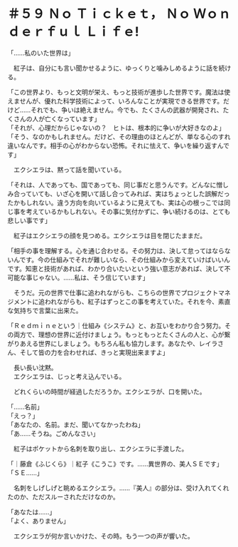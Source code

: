 # ＃５９ Ｎｏ Ｔｉｃｋｅｔ， Ｎｏ Ｗｏｎｄｅｒｆｕｌ Ｌｉｆｅ!

「……私のいた世界は」

　紅子は、自分にも言い聞かせるように、ゆっくりと噛みしめるように話を続ける。

「この世界より、もっと文明が栄え、もっと技術が進歩した世界です。魔法は使えませんが、優れた科学技術によって、いろんなことが実現できる世界です。だけど……それでも、争いは絶えません。今でも、たくさんの武器が開発され、たくさんの人が亡くなっています」  
「それが、心理だからじゃないの？　ヒトは、根本的に争いが大好きなのよ」  
「そう、なのかもしれません。だけど、その理由のほとんどが、単なる心のすれ違いなんです。相手の心がわからない恐怖。それに怯えて、争いを繰り返すんです」

　エクシエラは、黙って話を聞いている。

「それは、人であっても、国であっても、同じ事だと思うんです。どんなに憎しみ合っていても、いざ心を開いて話し合ってみれば、実はちょっとした誤解だったかもしれない。違う方向を向いているように見えても、実は心の根っこでは同じ事を考えているかもしれない。その事に気付かずに、争い続けるのは、とても悲しい事です」

　紅子はエクシエラの顔を見つめる。エクシエラは目を閉じたままだ。

「相手の事を理解する。心を通じ合わせる。その努力は、決して怠ってはならないんです。今の仕組みでそれが難しいなら、その仕組みから変えていけばいいんです。知恵と技術があれば、わかり合いたいという強い意志があれば、決して不可能な事じゃない。……私は、そう信じています」

　そうだ。元の世界で仕事に追われながらも、こちらの世界でプロジェクトマネジメントに追われながらも、紅子はずっとこの事を考えていた。それを今、素直な気持ちで言葉に出来た。

「Ｒｅｄｍｉｎｅという｜仕組み《システム》と、お互いをわかり合う努力。その両方で、理想の世界に近付けましょう。もっともっとたくさんの人と、心が繋がりあえる世界にしましょう。もちろん私も協力します。あなたや、レイラさん、そして皆の力を合わせれば、きっと実現出来ますよ」

　長い長い沈黙。  
　エクシエラは、じっと考え込んでいる。

　どれくらいの時間が経過しただろうか。エクシエラが、口を開いた。

「……名前」  
「えっ？」  
「あなたの、名前。まだ、聞いてなかったわね」  
「あ……そうね。ごめんなさい」

　紅子はポケットから名刺を取り出し、エクシエラに手渡した。

「｜藤倉《ふじくら》｜紅子《こうこ》です。……異世界の、美人ＳＥです」  
「ＳＥ……」

　名刺をしげしげと眺めるエクシエラ。……『美人』の部分は、受け入れてくれたのか、ただスルーされただけなのか。

「あなたは……」  
「よく、ありません」

　エクシエラが何か言いかけた、その時。もう一つの声が響いた。

